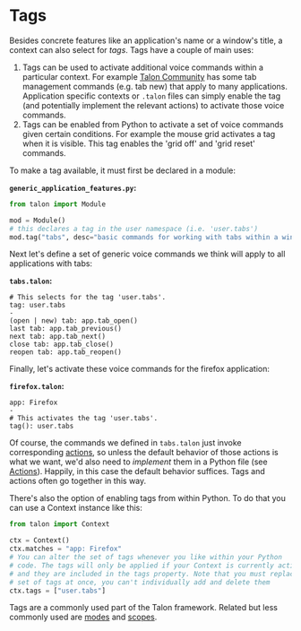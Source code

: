 # Tags

Besides concrete features like an application's name or a window's title, a context can also select for _tags_. Tags have a couple of main uses:

1. Tags can be used to activate additional voice commands within a particular context. For example [Talon Community](https://github.com/talonhub/community) has some tab management commands (e.g. tab new) that apply to many applications. Application specific contexts or `.talon` files can simply enable the tag (and potentially implement the relevant actions) to activate those voice commands.
2. Tags can be enabled from Python to activate a set of voice commands given certain conditions. For example the mouse grid activates a tag when it is visible. This tag enables the 'grid off' and 'grid reset' commands.

To make a tag available, it must first be declared in a module:

**`generic_application_features.py`:**

```python
from talon import Module

mod = Module()
# this declares a tag in the user namespace (i.e. 'user.tabs')
mod.tag("tabs", desc="basic commands for working with tabs within a window are available")
```

Next let's define a set of generic voice commands we think will apply to all applications with tabs:

**`tabs.talon`:**

```config
# This selects for the tag 'user.tabs'.
tag: user.tabs
-
(open | new) tab: app.tab_open()
last tab: app.tab_previous()
next tab: app.tab_next()
close tab: app.tab_close()
reopen tab: app.tab_reopen()
```

Finally, let's activate these voice commands for the firefox application:

**`firefox.talon`:**

```config
app: Firefox
-
# This activates the tag 'user.tabs'.
tag(): user.tabs
```

Of course, the commands we defined in `tabs.talon` just invoke corresponding [actions](unofficial_talon_docs#actions), so unless the default behavior of those actions is what we want, we'd also need to _implement_ them in a Python file (see [Actions](#actions)). Happily, in this case the default behavior suffices. Tags and actions often go together in this way.

There's also the option of enabling tags from within Python. To do that you can use a Context instance like this:

```python
from talon import Context

ctx = Context()
ctx.matches = "app: Firefox"
# You can alter the set of tags whenever you like within your Python
# code. The tags will only be applied if your Context is currently active
# and they are included in the tags property. Note that you must replace the entire
# set of tags at once, you can't individually add and delete them
ctx.tags = ["user.tabs"]
```

Tags are a commonly used part of the Talon framework. Related but less commonly used are [modes](#modes) and [scopes](#scopes).

